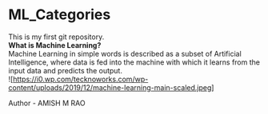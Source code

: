 # ML_Categories
This is my first git repository.
<br>
**What is Machine Learning?**
<br>
Machine Learning in simple words is described as a subset of Artificial Intelligence, where data is fed into the machine with which it learns from the input data and predicts the output.
<br>
![https://i0.wp.com/tecknoworks.com/wp-content/uploads/2019/12/machine-learning-main-scaled.jpeg]

Author - AMISH M RAO
